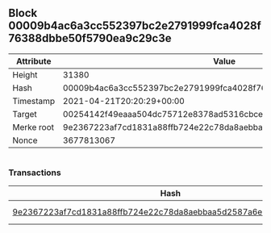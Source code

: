 ## Block 00009b4ac6a3cc552397bc2e2791999fca4028f76388dbbe50f5790ea9c29c3e

Attribute | Value
--- | ---
Height | 31380
Hash | 00009b4ac6a3cc552397bc2e2791999fca4028f76388dbbe50f5790ea9c29c3e
Timestamp | 2021-04-21T20:20:29+00:00
Target | 00254142f49eaaa504dc75712e8378ad5316cbcead634704b3734b6271167cc4
Merke root | 9e2367223af7cd1831a88ffb724e22c78da8aebbaa5d2587a6e059c9d88be846
Nonce | 3677813067

```

```

### Transactions

Hash | Amount
--- | ---
[9e2367223af7cd1831a88ffb724e22c78da8aebbaa5d2587a6e059c9d88be846](9e2367223af7cd1831a88ffb724e22c78da8aebbaa5d2587a6e059c9d88be846.md) | 10.00000000 SKEPTI 
